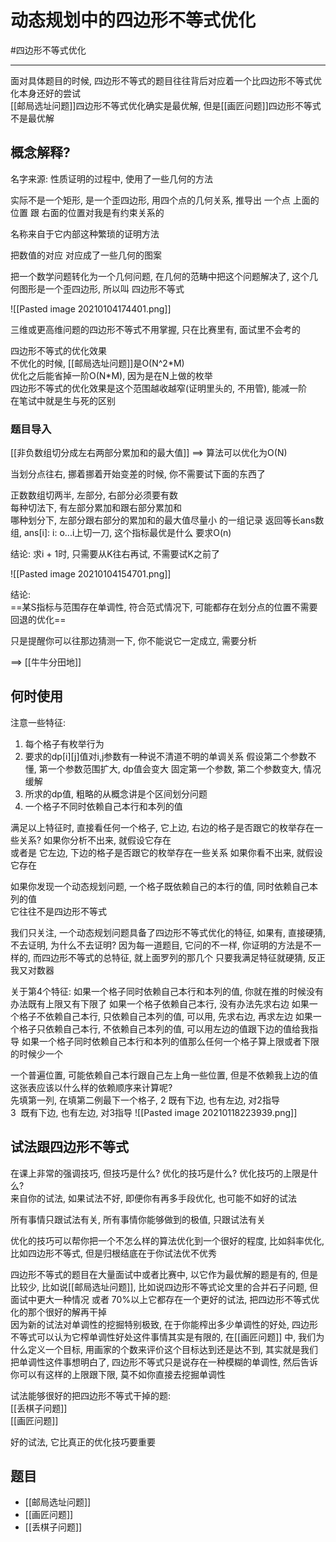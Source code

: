 # 动态规划中的四边形不等式优化

#四边形不等式优化



---

面对具体题目的时候, 四边形不等式的题目往往背后对应着一个比四边形不等式优化本身还好的尝试   
[[邮局选址问题]]四边形不等式优化确实是最优解, 但是[[画匠问题]]四边形不等式不是最优解   


## 概念解释?

名字来源: 性质证明的过程中, 使用了一些几何的方法

实际不是一个矩形, 是一个歪四边形, 用四个点的几何关系, 推导出 一个点 上面的位置 跟 右面的位置对我是有约束关系的

名称来自于它内部这种繁琐的证明方法

把数值的对应 对应成了一些几何的图案

把一个数学问题转化为一个几何问题, 在几何的范畴中把这个问题解决了, 这个几何图形是一个歪四边形, 所以叫 四边形不等式

![[Pasted image 20210104174401.png]]


三维或更高维问题的四边形不等式不用掌握, 只在比赛里有, 面试里不会考的

四边形不等式的优化效果   
不优化的时候, [[邮局选址问题]]是O(N^2\*M)    
优化之后能省掉一阶O(N\*M), 因为是在N上做的枚举    
四边形不等式的优化效果是这个范围越收越窄(证明里头的, 不用管), 能减一阶   
在笔试中就是生与死的区别

### 题目导入
[[非负数组切分成左右两部分累加和的最大值]]
==> 算法可以优化为O(N)



当划分点往右, 挪着挪着开始变差的时候, 你不需要试下面的东西了

正数数组切两半, 左部分, 右部分必须要有数  
 每种切法下, 有左部分累加和跟右部分累加和  
 哪种划分下, 左部分跟右部分的累加和的最大值尽量小 的一组记录
 返回等长ans数组, ans[i]: 
i: o...i上切一刀, 这个指标最优是什么 要求O(n)  

结论: 求i + 1时, 只需要从K往右再试, 不需要试K之前了

![[Pasted image 20210104154701.png]]

结论:  
==某S指标与范围存在单调性, 符合范式情况下, 可能都存在划分点的位置不需要回退的优化==

只是提醒你可以往那边猜测一下, 你不能说它一定成立, 需要分析

==> [[牛牛分田地]]

## 何时使用

注意一些特征: 
1) 每个格子有枚举行为
2) 要求的dp[i][j]值对i,j参数有一种说不清道不明的单调关系
   假设第二个参数不懂, 第一个参数范围扩大, dp值会变大
   固定第一个参数, 第二个参数变大, 情况缓解
3) 所求的dp值, 粗略的从概念讲是个区间划分问题
4) 一个格子不同时依赖自己本行和本列的值


满足以上特征时, 直接看任何一个格子, 它上边, 右边的格子是否跟它的枚举存在一些关系?
如果你分析不出来, 就假设它存在  
或者是 它左边, 下边的格子是否跟它的枚举存在一些关系
如果你看不出来, 就假设它存在  

如果你发现一个动态规划问题, 一个格子既依赖自己的本行的值, 同时依赖自己本列的值  
它往往不是四边形不等式

我们只关注, 一个动态规划问题具备了四边形不等式优化的特征, 如果有, 直接硬猜, 不去证明, 为什么不去证明? 因为每一道题目, 它问的不一样, 你证明的方法是不一样的, 而四边形不等式的总特征, 就上面罗列的那几个
只要我满足特征就硬猜, 反正我又对数器


关于第4个特征: 如果一个格子同时依赖自己本行和本列的值, 你就在推的时候没有办法既有上限又有下限了
如果一个格子依赖自己本行, 没有办法先求右边
如果一个格子不依赖自己本行, 只依赖自己本列的值, 可以用, 先求右边, 再求左边
如果一个格子只依赖自己本行, 不依赖自己本列的值, 可以用左边的值跟下边的值给我指导
如果一个格子同时依赖自己本行和本列的值那么任何一个格子算上限或者下限的时候少一个


一个普遍位置, 可能依赖自己本行跟自己左上角一些位置, 但是不依赖我上边的值  
这张表应该以什么样的依赖顺序来计算呢?  
先填第一列, 在填第二例最下一个格子, 2 既有下边, 也有左边, 对2指导  
3  既有下边, 也有左边, 对3指导
![[Pasted image 20210118223939.png]]

## 试法跟四边形不等式
在课上非常的强调技巧, 但技巧是什么? 优化的技巧是什么? 优化技巧的上限是什么?   
来自你的试法, 如果试法不好, 即便你有再多手段优化, 也可能不如好的试法   

所有事情只跟试法有关, 所有事情你能够做到的极值, 只跟试法有关

优化的技巧可以帮你把一个不怎么样的算法优化到一个很好的程度, 比如斜率优化, 比如四边形不等式, 但是归根结底在于你试法优不优秀   

四边形不等式的题目在大量面试中或者比赛中, 以它作为最优解的题是有的, 但是比较少, 比如说[[邮局选址问题]], 比如说四边形不等式论文里的合并石子问题, 但面试中更大一种情况 或者 70%以上它都存在一个更好的试法, 把四边形不等式优化的那个很好的解再干掉   
因为新的试法对单调性的挖掘特别极致, 在于你能榨出多少单调性的好处, 四边形不等式可以认为它榨单调性好处这件事情其实是有限的, 在[[画匠问题]] 中, 我们为什么定义一个目标, 用画家的个数来评价这个目标达到还是达不到, 其实就是我们把单调性这件事想明白了, 四边形不等式只是说存在一种模糊的单调性, 然后告诉你可以有这样的上限跟下限, 莫不如你直接去挖掘单调性   

试法能够很好的把四边形不等式干掉的题:     
[[丢棋子问题]]  
[[画匠问题]]   

好的试法, 它比真正的优化技巧要重要

## 题目

- [[邮局选址问题]]
- [[画匠问题]]
- [[丢棋子问题]]